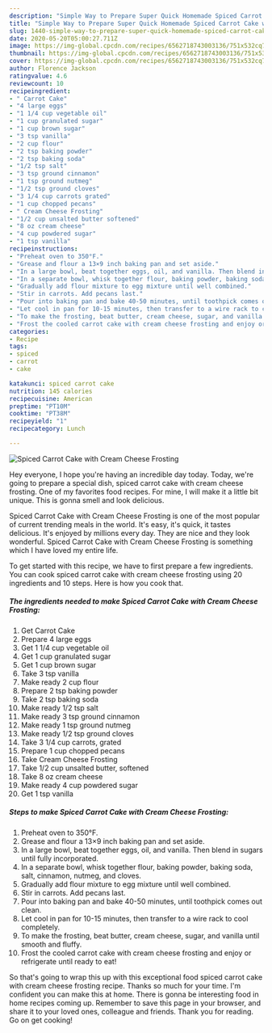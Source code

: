 ```yaml
---
description: "Simple Way to Prepare Super Quick Homemade Spiced Carrot Cake with Cream Cheese Frosting"
title: "Simple Way to Prepare Super Quick Homemade Spiced Carrot Cake with Cream Cheese Frosting"
slug: 1440-simple-way-to-prepare-super-quick-homemade-spiced-carrot-cake-with-cream-cheese-frosting
date: 2020-05-20T05:00:27.711Z
image: https://img-global.cpcdn.com/recipes/6562718743003136/751x532cq70/spiced-carrot-cake-with-cream-cheese-frosting-recipe-main-photo.jpg
thumbnail: https://img-global.cpcdn.com/recipes/6562718743003136/751x532cq70/spiced-carrot-cake-with-cream-cheese-frosting-recipe-main-photo.jpg
cover: https://img-global.cpcdn.com/recipes/6562718743003136/751x532cq70/spiced-carrot-cake-with-cream-cheese-frosting-recipe-main-photo.jpg
author: Florence Jackson
ratingvalue: 4.6
reviewcount: 10
recipeingredient:
- " Carrot Cake"
- "4 large eggs"
- "1 1/4 cup vegetable oil"
- "1 cup granulated sugar"
- "1 cup brown sugar"
- "3 tsp vanilla"
- "2 cup flour"
- "2 tsp baking powder"
- "2 tsp baking soda"
- "1/2 tsp salt"
- "3 tsp ground cinnamon"
- "1 tsp ground nutmeg"
- "1/2 tsp ground cloves"
- "3 1/4 cup carrots grated"
- "1 cup chopped pecans"
- " Cream Cheese Frosting"
- "1/2 cup unsalted butter softened"
- "8 oz cream cheese"
- "4 cup powdered sugar"
- "1 tsp vanilla"
recipeinstructions:
- "Preheat oven to 350°F."
- "Grease and flour a 13×9 inch baking pan and set aside."
- "In a large bowl, beat together eggs, oil, and vanilla. Then blend in sugars until fully incorporated."
- "In a separate bowl, whisk together flour, baking powder, baking soda, salt, cinnamon,  nutmeg,  and cloves."
- "Gradually add flour mixture to egg mixture until well combined."
- "Stir in carrots. Add pecans last."
- "Pour into baking pan and bake 40-50 minutes, until toothpick comes out clean."
- "Let cool in pan for 10-15 minutes, then transfer to a wire rack to cool completely."
- "To make the frosting, beat butter, cream cheese, sugar, and vanilla until smooth and fluffy."
- "Frost the cooled carrot cake with cream cheese frosting and enjoy or refrigerate until ready to eat!"
categories:
- Recipe
tags:
- spiced
- carrot
- cake

katakunci: spiced carrot cake 
nutrition: 145 calories
recipecuisine: American
preptime: "PT10M"
cooktime: "PT38M"
recipeyield: "1"
recipecategory: Lunch

---
```



![Spiced Carrot Cake with Cream Cheese Frosting](https://img-global.cpcdn.com/recipes/6562718743003136/751x532cq70/spiced-carrot-cake-with-cream-cheese-frosting-recipe-main-photo.jpg)

Hey everyone, I hope you're having an incredible day today. Today, we're going to prepare a special dish, spiced carrot cake with cream cheese frosting. One of my favorites food recipes. For mine, I will make it a little bit unique. This is gonna smell and look delicious.



Spiced Carrot Cake with Cream Cheese Frosting is one of the most popular of current trending meals in the world. It's easy, it's quick, it tastes delicious. It's enjoyed by millions every day. They are nice and they look wonderful. Spiced Carrot Cake with Cream Cheese Frosting is something which I have loved my entire life.


To get started with this recipe, we have to first prepare a few ingredients. You can cook spiced carrot cake with cream cheese frosting using 20 ingredients and 10 steps. Here is how you cook that.

<!--inarticleads1-->

##### The ingredients needed to make Spiced Carrot Cake with Cream Cheese Frosting:

1. Get  Carrot Cake
1. Prepare 4 large eggs
1. Get 1 1/4 cup vegetable oil
1. Get 1 cup granulated sugar
1. Get 1 cup brown sugar
1. Take 3 tsp vanilla
1. Make ready 2 cup flour
1. Prepare 2 tsp baking powder
1. Take 2 tsp baking soda
1. Make ready 1/2 tsp salt
1. Make ready 3 tsp ground cinnamon
1. Make ready 1 tsp ground nutmeg
1. Make ready 1/2 tsp ground cloves
1. Take 3 1/4 cup carrots, grated
1. Prepare 1 cup chopped pecans
1. Take  Cream Cheese Frosting
1. Take 1/2 cup unsalted butter, softened
1. Take 8 oz cream cheese
1. Make ready 4 cup powdered sugar
1. Get 1 tsp vanilla




<!--inarticleads2-->

##### Steps to make Spiced Carrot Cake with Cream Cheese Frosting:

1. Preheat oven to 350°F.
1. Grease and flour a 13×9 inch baking pan and set aside.
1. In a large bowl, beat together eggs, oil, and vanilla. Then blend in sugars until fully incorporated.
1. In a separate bowl, whisk together flour, baking powder, baking soda, salt, cinnamon,  nutmeg,  and cloves.
1. Gradually add flour mixture to egg mixture until well combined.
1. Stir in carrots. Add pecans last.
1. Pour into baking pan and bake 40-50 minutes, until toothpick comes out clean.
1. Let cool in pan for 10-15 minutes, then transfer to a wire rack to cool completely.
1. To make the frosting, beat butter, cream cheese, sugar, and vanilla until smooth and fluffy.
1. Frost the cooled carrot cake with cream cheese frosting and enjoy or refrigerate until ready to eat!




So that's going to wrap this up with this exceptional food spiced carrot cake with cream cheese frosting recipe. Thanks so much for your time. I'm confident you can make this at home. There is gonna be interesting food in home recipes coming up. Remember to save this page in your browser, and share it to your loved ones, colleague and friends. Thank you for reading. Go on get cooking!
